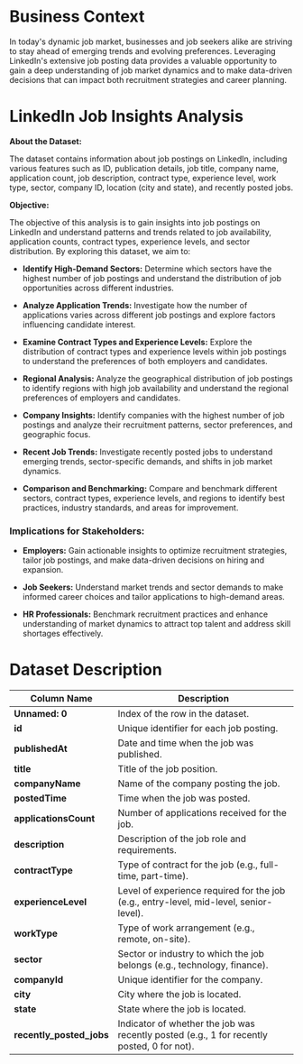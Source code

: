 # Business Context

In today's dynamic job market, businesses and job seekers alike are striving to stay ahead of emerging trends and evolving preferences. Leveraging LinkedIn's extensive job posting data provides a valuable opportunity to gain a deep understanding of job market dynamics and to make data-driven decisions that can impact both recruitment strategies and career planning.

# LinkedIn Job Insights Analysis

**About the Dataset:**

The dataset contains information about job postings on LinkedIn, including various features such as ID, publication details, job title, company name, application count, job description, contract type, experience level, work type, sector, company ID, location (city and state), and recently posted jobs.

**Objective:**

The objective of this analysis is to gain insights into job postings on LinkedIn and understand patterns and trends related to job availability, application counts, contract types, experience levels, and sector distribution. By exploring this dataset, we aim to:

- **Identify High-Demand Sectors:** Determine which sectors have the highest number of job postings and understand the distribution of job opportunities across different industries.

- **Analyze Application Trends:** Investigate how the number of applications varies across different job postings and explore factors influencing candidate interest.

- **Examine Contract Types and Experience Levels:** Explore the distribution of contract types and experience levels within job postings to understand the preferences of both employers and candidates.

- **Regional Analysis:** Analyze the geographical distribution of job postings to identify regions with high job availability and understand the regional preferences of employers and candidates.

- **Company Insights:** Identify companies with the highest number of job postings and analyze their recruitment patterns, sector preferences, and geographic focus.

- **Recent Job Trends:** Investigate recently posted jobs to understand emerging trends, sector-specific demands, and shifts in job market dynamics.

- **Comparison and Benchmarking:** Compare and benchmark different sectors, contract types, experience levels, and regions to identify best practices, industry standards, and areas for improvement.

### Implications for Stakeholders:

- **Employers:** Gain actionable insights to optimize recruitment strategies, tailor job postings, and make data-driven decisions on hiring and expansion.

- **Job Seekers:** Understand market trends and sector demands to make informed career choices and tailor applications to high-demand areas.

- **HR Professionals:** Benchmark recruitment practices and enhance understanding of market dynamics to attract top talent and address skill shortages effectively.

# Dataset Description
| **Column Name**                   | **Description**                                                                                 |
|-----------------------------------|-------------------------------------------------------------------------------------------------|
| **Unnamed: 0**                    | Index of the row in the dataset.                                                                |
| **id**                            | Unique identifier for each job posting.                                                         |
| **publishedAt**                   | Date and time when the job was published.                                                       |
| **title**                         | Title of the job position.                                                                      |
| **companyName**                   | Name of the company posting the job.                                                            |
| **postedTime**                    | Time when the job was posted.                                                                   |
| **applicationsCount**             | Number of applications received for the job.                                                    |
| **description**                  | Description of the job role and requirements.                                                   |
| **contractType**                  | Type of contract for the job (e.g., full-time, part-time).                                     |
| **experienceLevel**               | Level of experience required for the job (e.g., entry-level, mid-level, senior-level).          |
| **workType**                      | Type of work arrangement (e.g., remote, on-site).                                               |
| **sector**                        | Sector or industry to which the job belongs (e.g., technology, finance).                       |
| **companyId**                     | Unique identifier for the company.                                                               |
| **city**                          | City where the job is located.                                                                  |
| **state**                         | State where the job is located.                                                                 |
| **recently_posted_jobs**          | Indicator of whether the job was recently posted (e.g., 1 for recently posted, 0 for not).    |
